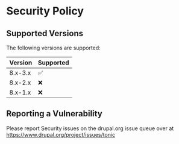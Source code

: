 # Security Policy

## Supported Versions

The following versions are supported:

| Version | Supported          |
| ------- | ------------------ |
| 8.x-3.x   | :white_check_mark: |
| 8.x-2.x   | :x:                |
| 8.x-1.x   | :x:                |

## Reporting a Vulnerability

Please report Security issues on the drupal.org issue queue
over at https://www.drupal.org/project/issues/tonic
